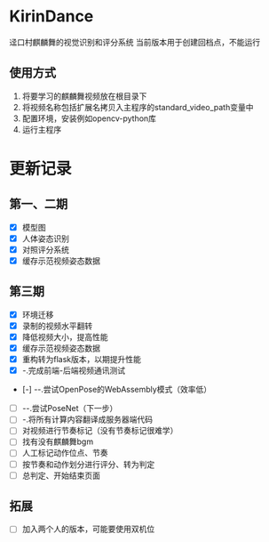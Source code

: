 # KirinDance
 迳口村麒麟舞的视觉识别和评分系统
 当前版本用于创建回档点，不能运行

## 使用方式
1. 将要学习的麒麟舞视频放在根目录下
2. 将视频名称包括扩展名拷贝入主程序的standard_video_path变量中
3. 配置环境，安装例如opencv-python库
4. 运行主程序

# 更新记录
## 第一、二期
- [X] 模型图
- [X] 人体姿态识别
- [X] 对照评分系统
- [X] 缓存示范视频姿态数据
## 第三期
- [X] 环境迁移
- [X] 录制的视频水平翻转
- [X] 降低视频大小，提高性能
- [X] 缓存示范视频姿态数据
- [X] 重构转为flask版本，以期提升性能
- [X] -.完成前端-后端视频通讯测试
- [-] --.尝试OpenPose的WebAssembly模式（效率低）
- [ ] --.尝试PoseNet（下一步）
- [ ] -.将所有计算内容翻译成服务器端代码
- [ ] 对视频进行节奏标记（没有节奏标记很难学）
- [ ] 找有没有麒麟舞bgm
- [ ] 人工标记动作位点、节奏
- [ ] 按节奏和动作划分进行评分、转为判定
- [ ] 总判定、开始结束页面
## 拓展
- [ ] 加入两个人的版本，可能要使用双机位
